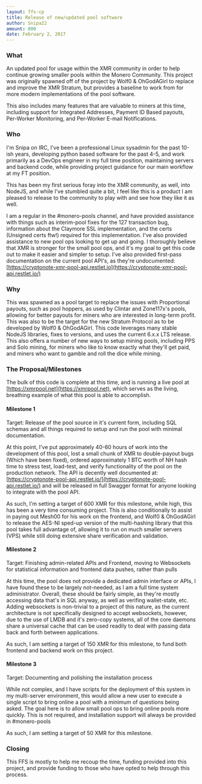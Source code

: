 ```yaml
---
layout: ffs-cp
title: Release of new/updated pool software
author: Snipa22
amount: 800
date: February 2, 2017
---
```


### What

An updated pool for usage within the XMR community in order to help continue growing smaller pools within the Monero Community. This project was originally spawned off of the project by Wolf0 & OhGodAGirl to replace and improve the XMR Stratum, but provides a baseline to work from for more modern implementations of the pool software.

This also includes many features that are valuable to miners at this time, including support for Integrated Addresses, Payment ID Based payouts, Per-Worker Monitoring, and Per-Worker E-mail Notifications.

### Who

I'm Snipa on IRC, I've been a professional Linux sysadmin for the past 10-ish years, developing python based software for the past 4-5, and work primarily as a DevOps engineer in my full time position, maintaining servers and backend code, while providing project guidance for our main workflow at my FT position.

This has been my first serious foray into the XMR community, as well, into NodeJS, and while I've stumbled quite a bit, I feel like this is a product I am pleased to release to the community to play with and see how they like it as well.

I am a regular in the #monero-pools channel, and have provided assistance with things such as interim-pool fixes for the 127 transaction bug, information about the Claymore SSL implementation, and the certs (Unsigned certs ftw!) required for this implementation. I've also provided assistance to new pool ops looking to get up and going. I thoroughly believe that XMR is stronger for the small pool ops, and it's my goal to get this code out to make it easier and simpler to setup. I've also provided first-pass documentation on the current pool API's, as they're undocumented: [https://cryptonote-xmr-pool-api.restlet.io](https://cryptonote-xmr-pool-api.restlet.io/)

### Why

This was spawned as a pool target to replace the issues with Proportional payouts, such as pool hoppers, as used by Clintar and Zone117x's pools, allowing for better payouts for miners who are interested in long-term profit. This was also to be the target for the new Stratum Protocol as to be developed by Wolf0 & OhGodAGirl. This code leverages many stable NodeJS libraries, fixes to versions, and uses the current 6.x.x LTS release. This also offers a number of new ways to setup mining pools, including PPS and Solo mining, for miners who like to know exactly what they'll get paid, and miners who want to gamble and roll the dice while mining.

### The Proposal/Milestones

The bulk of this code is complete at this time, and is running a live pool at [https://xmrpool.net](https://xmrpool.net), which serves as the living, breathing example of what this pool is able to accomplish.

#### Milestone 1

Target: Release of the pool source in it's current form, including SQL schemas and all things required to setup and run the pool with minimal documentation.

At this point, I've put approximately 40-60 hours of work into the development of this pool, lost a small chunk of XMR to double-payout bugs (Which have been fixed), ordered approximately 1 BTC worth of NH hash time to stress test, load-test, and verify functionality of the pool on the production network. The API is decently well documented at: [https://cryptonote-pool-api.restlet.io/](https://cryptonote-pool-api.restlet.io/) and will be released in full Swagger format for anyone looking to integrate with the pool API.

As such, I'm setting a target of 600 XMR for this milestone, while high, this has been a very time consuming project. This is also conditionally to assist in paying out Mesh00 for his work on the frontend, and Wolf0 & OhGodAGirl to release the AES-NI sped-up version of the multi-hashing library that this pool takes full advantage of, allowing it to run on much smaller servers (VPS) while still doing extensive share verification and validation.

#### Milestone 2

Target: Finishing admin-related APIs and Frontend, moving to Websockets for statistical information and frontend data pushes, rather than pulls

At this time, the pool does not provide a dedicated admin interface or APIs, I have found these to be largely not-needed, as I am a full time system administrator. Overall, these should be fairly simple, as they're mostly accessing data that's in SQL anyway, as well as verifing wallet-state, etc. Adding websockets is non-trivial to a project of this nature, as the current architecture is not specifically designed to accept websockets, however, due to the use of LMDB and it's zero-copy systems, all of the core daemons share a universal cache that can be used readily to deal with passing data back and forth between applications.

As such, I am setting a target of 150 XMR for this milestone, to fund both frontend and backend work on this project.

#### Milestone 3

Target: Documenting and polishing the installation process

While not complex, and I have scripts for the deployment of this system in my multi-server environment, this would allow a new user to execute a single script to bring online a pool with a minimum of questions being asked. The goal here is to allow small pool ops to bring online pools more quickly. This is not required, and installation support will always be provided in #monero-pools

As such, I am setting a target of 50 XMR for this milestone.

### Closing

This FFS is mostly to help me recoup the time, funding provided into this project, and provide funding to those who have opted to help through this process.

